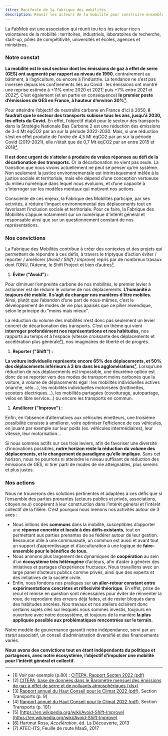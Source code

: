 ```yaml
---
titre: Manifeste de la fabrique des mobilités
description: Réunir les acteurs de la mobilité pour construire ensemble une mobilité durable et open source
---
```


La FabMob est une association qui réunit tou·te·s les acteur·rice·s volontaires de la mobilité : territoires, industriels, laboratoires de recherche, start-up, pôles de compétitivité, universités et écoles, agences et ministères.

### Notre constat

**La mobilité est le seul secteur dont les émissions de gaz à effet de serre (GES) ont augmenté par rapport au niveau de 1990**, contrairement au bâtiment, à l’agriculture, ou encore à l’industrie. La tendance ne s’est pas inversée depuis les confinements liés au Covid : les émissions ont montré une reprise estimée à +11% entre 2020 et 2021[¹](#footnote1) puis +7% entre 2021 et 2022[²](#footnote2). C’est également (et en partie en conséquence) **le premier poste d’émissions de GES en France, à hauteur d’environ 30%[³](#footnote3).**

Pour atteindre l’objectif de neutralité carbone en France d’ici à 2050, **il faudrait que le secteur des transports subisse tous les ans, jusqu’à 2030, les effets du Covid.** En effet, l’objectif établi pour le secteur des transports dans la Stratégie Nationale Bas Carbone 2 est une réduction des émissions de 3-4 Mt éqCO2 par an sur la période 2022-2030. Mais, si une réduction s’est en effet produite de l’ordre de 4,5 Mt éqCO2 par an sur la période Covid (2019-2021), elle n’était que de 0,7 Mt éqCO2 par an entre 2015 et 2018[⁴](#footnote4).

**Il est donc urgent de s’atteler à produire de vraies réponses au défi de la décarbonation des transports.** Or la décarbonation ne vient pas seule. La transition que nous vivons actuellement ne peut se penser qu’en système. Non seulement la justice environnementale est intrinsèquement mêlée à la justice sociale et territoriale, mais elle dépend d’une conception vertueuse du milieu numérique dans lequel nous évoluons, et d’une capacité à s’interroger sur les modèles mentaux qui motivent nos actions.

Consciente de ces enjeux, la Fabrique des Mobilités participe, par ses activités, à réduire l'impact environnemental des déplacements tout en favorisant l’inclusion sociale et territoriale. Pour ce faire, la Fabrique des Mobilités s’appuie notamment sur un numérique d'intérêt général et responsable ainsi que sur un questionnement constant de nos représentations.

### Nos convictions

La Fabrique des Mobilités contribue à créer des contextes et des projets qui permettent de répondre à ces défis, à travers le triptyque d’action éviter / reporter / améliorer (*Avoid / Shift / Improv*e) repris par de nombreux travaux dont l’ONU, l’Ademe, le Shift Project et bien d’autres[⁵](#footnote5).

1. **Éviter ("Avoid") :**

Pour diminuer l’empreinte carbone de nos mobilités, le premier levier à actionner est de réduire le volume de nos déplacements. **L’humanité a toujours été mobile. Il s’agit de changer nos manières d’être mobiles.** Ainsi, plutôt que l’abandon d’une part de nous-mêmes, c’est le développement de modes de vie plus apaisés que ce pilier revendique, selon le principe du "moins mais mieux".

La réduction du volume des mobilités n’est donc pas seulement un levier concret de décarbonation des transports. C’est un thème qui vient **interroger profondément nos représentations et nos habitudes,** nos rapports au temps et à l’espace (vitesse croissante des déplacements et accélération plus générale[⁶](#footnote6)), nos imaginaires de liberté et de progrès.

1. **Reporter ("Shift") :**

**La voiture individuelle représente encore 65% des déplacements, et 50% des déplacements inférieurs à 3 km dans les agglomérations[⁷](#footnote7)**. Lorsqu’une réduction de nos déplacements est impossible, une deuxième option est donc de se reporter vers des modes de transport moins carbonés que la voiture, à volume de déplacements égal : les mobilités individuelles actives (marche, vélo…), les mobilités individuelles motorisées (trottinettes, scooters électriques…), les mobilités partagées (covoiturage, autopartage, vélos en libre service…) ou encore les transports en commun.

1. **Améliorer ("Improve") :**

Enfin, en l’absence d’alternatives aux véhicules émetteurs, une troisième possibilité consiste à améliorer, voire optimiser l’efficience de ces véhicules, en jouant par exemple sur leur poids (ex. véhicules intermédiaires), leur vitesse, leur motorisation...

Si nous sommes actifs sur ces trois leviers, afin de favoriser une diversité d’innovations possibles, **notre horizon reste la réduction du volume des déplacements, et le changement de paradigme qu’elle implique**. Sans cet horizon, nous ne pourrons ni atteindre le niveau suffisant de réduction des émissions de GES, ni tirer parti de modes de vie atteignables, plus sereins et plus justes.

### Nos actions

Nous ne trouverons des solutions pertinentes et adaptées à ces défis que si l’ensemble des parties prenantes (acteurs publics et privés, associations, citoyen.ne.s) coopèrent à leur construction dans l’intérêt général et l’intérêt collectif de la filière. C’est pourquoi nous menons nos activités autour de 3 axes :

- Nous initions des **communs** dans la mobilité, susceptibles d’apporter une **réponse concrète et locale à des défis existants**, tout en permettant aux parties prenantes de se fédérer autour de leur gestion. Ressource utile à une communauté, un commun est aussi et avant tout un support d’apprentissage et d’acculturation à une logique de **faire-ensemble pour le bénéfice de tous.**
- Nous animons plus largement des dynamiques de **coopération** au sein d’un **écosystème très hétérogène** d’acteurs, afin d’aider à générer des initiatives et partages d’expérience fructueux. Nous travaillons avec un large panel d’acteurs publics comme privés, ainsi que des experts et des initiatives de la société civile.
- Enfin, nous fondons nos pratiques sur **un aller-retour constant entre expérimentations concrètes et réflexivité théorique**. En effet, prise de recul et remise en question sont nécessaires pour éviter de réinventer la roue, de reproduire des erreurs déjà faites, et de rester bloqués dans des habitudes ancrées. Nos travaux et nos ateliers éclairent donc certains sujets clés sur lesquels nous sommes investis, toujours en ouverture avec notre écosystème, et toujours de la manière **la plus appliquée possible aux problématiques rencontrées sur le terrain.**

Notre modèle de gouvernance garantit notre indépendance, servi par un statut associatif, un conseil d’administration diversifié et des financements variés.

**Nous avons des convictions tout en étant indépendants du politique et partageons, avec notre écosystème, l’objectif d’impulser une mobilité pour l’intérêt général et collectif.**

---

* <a name="footnote1"/>[1] Voir par exemple (p.80) : [CITEPA, Rapport Secten 2022 (pdf)](https://www.citepa.org/wp-content/uploads/Citepa_Rapport-Secten-2022_Rapport-complet_v1.8.pdf)
* <a name="footnote2"/>[2] [CITEPA, base de données dans le Baromètre mensuel des émissions de gaz à effet de serre et de polluants atmosphériques (xlsx)](https://t.co/eOcrdIjYDK)
* <a name="footnote3"/>[3] [Rapport annuel du Haut Conseil pour le Climat 2022 (pdf)](https://www.hautconseilclimat.fr/wp-content/uploads/2022/06/Rapport-annuel-Haut-conseil-pour-le-climat-29062022.pdf), Section Transports (p. 9)
* <a name="footnote4"/>[4] [Rapport annuel du Haut Conseil pour le Climat 2022 (pdf)](https://www.hautconseilclimat.fr/wp-content/uploads/2022/06/Rapport-annuel-Haut-conseil-pour-le-climat-29062022.pdf), Section Transports (p. 101)
* <a name="footnote5"/>[5] [https://en.wikipedia.org/wiki/Avoid-Shift-Improve](https://en.wikipedia.org/wiki/Avoid-Shift-Improve)
* <a name="footnote6"/>[6] Hartmut Rosa, *Accélération*, éd. La Découverte, 2013
* <a name="footnote7"/>[7] ATEC-ITS, Feuille de route MaaS, 2017
